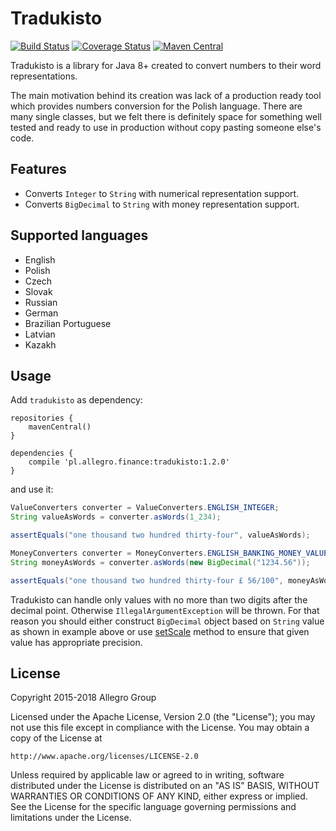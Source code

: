 Tradukisto
==========

[![Build Status](https://travis-ci.org/allegro/tradukisto.svg?branch=master)](https://travis-ci.org/allegro/tradukisto)
[![Coverage Status](https://coveralls.io/repos/allegro/tradukisto/badge.svg?branch=master)](https://coveralls.io/r/allegro/tradukisto?branch=master)
[![Maven Central](https://maven-badges.herokuapp.com/maven-central/pl.allegro.finance/tradukisto/badge.svg?style=flat)](https://maven-badges.herokuapp.com/maven-central/pl.allegro.finance/tradukisto)

Tradukisto is a library for Java 8+ created to convert numbers to their word representations.

The main motivation behind its creation was lack of a production ready tool which provides numbers conversion for the 
Polish language. There are many single classes, but we felt there is definitely space for something well tested and
ready to use in production without copy pasting someone else's code.

Features
--------

* Converts `Integer` to `String` with numerical representation support.
* Converts `BigDecimal` to `String` with money representation support.

Supported languages
-------------------

* English
* Polish
* Czech
* Slovak
* Russian
* German
* Brazilian Portuguese
* Latvian
* Kazakh

Usage
-----

Add `tradukisto` as dependency:

```
repositories {
    mavenCentral()
}

dependencies {
    compile 'pl.allegro.finance:tradukisto:1.2.0'
}
```

and use it:

```java
ValueConverters converter = ValueConverters.ENGLISH_INTEGER;
String valueAsWords = converter.asWords(1_234);

assertEquals("one thousand two hundred thirty-four", valueAsWords);
```

```java
MoneyConverters converter = MoneyConverters.ENGLISH_BANKING_MONEY_VALUE;
String moneyAsWords = converter.asWords(new BigDecimal("1234.56"));

assertEquals("one thousand two hundred thirty-four £ 56/100", moneyAsWords);
```

Tradukisto can handle only values with no more than two digits after the decimal point. Otherwise
`IllegalArgumentException` will be thrown. For that reason you should either construct `BigDecimal` object based on `String`
value as shown in example above or use [setScale](http://docs.oracle.com/javase/7/docs/api/java/math/BigDecimal.html#setScale(int,%20java.math.RoundingMode))
method to ensure that given value has appropriate precision.

License
-------

Copyright 2015-2018 Allegro Group

Licensed under the Apache License, Version 2.0 (the "License");
you may not use this file except in compliance with the License.
You may obtain a copy of the License at

    http://www.apache.org/licenses/LICENSE-2.0

Unless required by applicable law or agreed to in writing, software
distributed under the License is distributed on an "AS IS" BASIS,
WITHOUT WARRANTIES OR CONDITIONS OF ANY KIND, either express or implied.
See the License for the specific language governing permissions and
limitations under the License.
